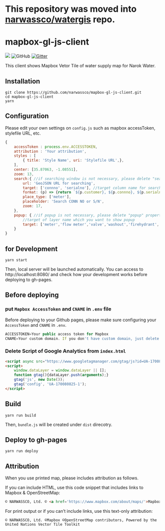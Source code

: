 # This repository was moved into [narwassco/watergis](https://github.com/narwassco/watergis) repo.

# mapbox-gl-js-client
![](https://github.com/narwassco/mapbox-gl-js-client/workflows/Node.js%20CI/badge.svg)
![GitHub](https://img.shields.io/github/license/narwassco/mapbox-gl-js-client)
[![Gitter](https://badges.gitter.im/narwassco/community.svg)](https://gitter.im/narwassco/community?utm_source=badge&utm_medium=badge&utm_campaign=pr-badge)

This client shows Mapbox Vetor Tile of water supply map for Narok Water.

## Installation

```
git clone https://github.com/narwassco/mapbox-gl-js-client.git
cd mapbox-gl-js-client
yarn
```

## Configuration
Please edit your own settings on `config.js` such as mapbox accessToken, stylefile URL, etc.

```js
{
    accessToken : process.env.ACCESSTOKEN,
    attribution : 'Your attribution',
    styles : [
        { title: 'Style Name', uri: 'Stylefile URL',}, 
    ],
    center: [35.87063, -1.08551],
    zoom: 13,
    search:{ //if searching window is not necessary, please delete "search" property from config.js
        url: 'GeoJSON URL for searching',
        target: ['connno', 'serialno'], //target column name for searching
        format: (p) => {return `${p.customer}, ${p.connno}, ${p.serialno}, ${p.village}`}, //format of searching result
        place_type: ['meter'],
        placeholder: 'Search CONN NO or S/N',
        zoom: 17,
    },
    popup: { //if popup is not necessary, please delete "popup" property from config.js
        //target of layer name which you want to show popup
        target: ['meter','flow meter','valve','washout','firehydrant','tank','pipeline'/**,'intake','wtp'*/]
    }
}
```

## for Development

```
yarn start
```
Then, local server will be launched automatically. You can access to http://localhost:8080/ and check how your development works before deploying to gh-pages.

## Before deploying
### put `Mapbox AccessToken` and `CNAME` in `.env` file
Before deploying to your Github pages, please make sure configuring your `AccessToken` and `CNAME` in `.env`. 

```js
ACCESSTOKEN=Your public access token for Mapbox
CNAME=Your custom domain. If you don't have custom domain, just delete it.
```

### Delete Script of Google Analytics from `index.html`
```html
<script async src="https://www.googletagmanager.com/gtag/js?id=UA-170080825-1"></script>
<script>
    window.dataLayer = window.dataLayer || [];
    function gtag(){dataLayer.push(arguments);}
    gtag('js', new Date());
    gtag('config', 'UA-170080825-1');
</script>
```

## Build

```
yarn run build
```
Then, `bundle.js` will be created under `dist` direcotry.

## Deploy to gh-pages

```
yarn run deploy
```

## Attribution

When you use printed map, please includes attribution as follows.

If you can include HTML, use this code snippet that includes links to Mapbox & OpenStreetMap:
```html
© NARWASSCO, Ltd. © <a href='https://www.mapbox.com/about/maps/'>Mapbox</a> © <a href='https://www.openstreetmap.org/copyright'>OpenStreetMap</a> <strong><a href='https://www.mapbox.com/map-feedback/' target='_blank'>Improve this map</a></strong>Powered by the United Nations Vector Tile Toolkit
```

For print output or if you can’t include links, use this text-only attribution:
```
© NARWASSCO, Ltd. ©Mapbox ©OpenStreetMap contributors, Powered by the United Nations Vector Tile Toolkit
```
